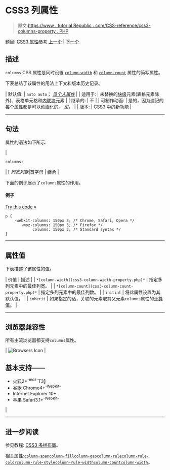# CSS3 列属性

> 原文:[https://www . tutorial Republic . com/CSS-reference/css3-columns-property . PHP](https://www.tutorialrepublic.com/css-reference/css3-columns-property.php)

题目: [CSS3 属性参考](css3-properties.php) [上一个](css3-column-width-property.php) | [下一个](css-content-property.php)

## 描述

`columns` CSS 属性是同时设置 [`column-width`](css3-column-width-property.php) 和 [`column-count`](css3-column-count-property.php) 属性的简写属性。

下表总结了该属性的用法上下文和版本历史记录。

| 默认值: | `auto auto`； *[见个人属性](#property-values)* |
| 适用于: | 未替换的[块级](../css-tutorial/css-visual-formatting.php#block-level)元素(表格元素除外)、表格单元格和[内联块](../css-tutorial/css-visual-formatting.php#inline-level)元素 |
| 继承的: | 不 |
| 可制作动画: | 是的，因为速记的每个属性都是可以动画化的。 [*见*](css-animatable-properties.php)*。* |
| 版本: | CSS3 中的新功能 |

* * *

## 句法

属性的语法如下所示:

| 

```
columns: 
```

 | [ *列宽列数*&#124;[首字母](../definitions.php#initial) &#124; [继承](../definitions.php#inherit) |

下面的例子展示了`columns`属性的作用。

#### 例子

[Try this code »](../codelab.php?topic=css3&file=columns-property "Try this code using online Editor")

```
p {
    -webkit-columns: 150px 3; /* Chrome, Safari, Opera */
       -moz-columns: 150px 3; /* Firefox */
            columns: 150px 3; /* Standard syntax */
}
```

* * *

## 属性值

下表描述了该属性的值。

| 价值 | 描述 |
| `*[column-width](css3-column-width-property.php)*` | 指定多列元素中的最佳列宽。 |
| `*[column-count](css3-column-count-property.php)*` | 指定多列元素中的最佳列数。 |
| `initial` | 将此属性设置为其默认值。 |
| `inherit` | 如果指定的话，关联的元素取其父元素`columns`属性的[计算值](../definitions.php#computed-value)。 |

* * *

## 浏览器兼容性

所有主流浏览器都支持`columns`属性。

| ![Browsers Icon](../Images/e9331123c77668c1832e541c2fca1002.png) | 

## 基本支持——

*   火狐2+<sup class="badge">-moz-</sup>T3】
*   谷歌 Chrome4+<sup class="badge">-WebKit-</sup>
*   Internet Explorer 10+
*   苹果 Safari3.1+<sup class="badge">-WebKit-</sup>

 |

* * *

## 进一步阅读

参见教程: [CSS3 多栏布局](../css-tutorial/css3-multi-column-layouts.php)。

相关属性:[`column-span`](css3-column-span-property.php)[`column-fill`](css3-column-fill-property.php)[`column-gap`](css3-column-gap-property.php)[`column-rule`](css3-column-rule-property.php)[`column-rule-color`](css3-column-rule-color-property.php)[`column-rule-style`](css3-column-rule-style-property.php)[`column-rule-width`](css3-column-rule-width-property.php)[`column-count`](css3-column-count-property.php)[`column-width`](css3-column-width-property.php)。